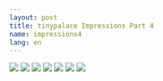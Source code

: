 ```yaml
---
layout: post
title: tinypalace Impressions Part 4
name: impressions4
lang: en
---
```


<div class="photogalerie">
<a href="/assets/img/2016/4/IMG_20160519_225918.jpg" target="_blank"><img src="/assets/img/2016/4/IMG_20160519_225918.jpg"></a>
<a href="/assets/img/2016/4/IMGP0444.jpg" target="_blank"><img src="/assets/img/2016/4/IMGP0444.jpg"></a>
<a href="/assets/img/2016/4/IMGP0551.jpg" target="_blank"><img src="/assets/img/2016/4/IMGP0551.jpg"></a>
<a href="/assets/img/2016/4/IMGP0553.jpg" target="_blank"><img src="/assets/img/2016/4/IMGP0553.jpg"></a>
<a href="/assets/img/2016/4/IMGP0578.jpg" target="_blank"><img src="/assets/img/2016/4/IMGP0578.jpg"></a>
<a href="/assets/img/2016/4/P1080909.jpg" target="_blank"><img src="/assets/img/2016/4/P1080909.jpg"></a>
<a href="/assets/img/2016/4/P1080910.jpg" target="_blank"><img src="/assets/img/2016/4/P1080910.jpg"></a>
</div>